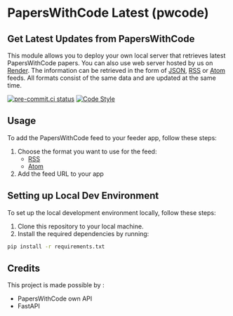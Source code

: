 # PapersWithCode Latest (pwcode)

## Get Latest Updates from PapersWithCode

This module allows you to deploy your own local server that retrieves latest PapersWithCode papers. You can also use web server hosted by us on [Render](https://pwcode.onrender.com/latest). The information can be retrieved in the form of [JSON](https://pwcode.onrender.com/latest), [RSS](https://pwcode.onrender.com/rss) or [Atom](https://pwcode.onrender.com/atom) feeds. All formats consist of the same data and are updated at the same time.

[![pre-commit.ci status](https://results.pre-commit.ci/badge/github/dkvc/pwcode/main.svg)](https://results.pre-commit.ci/latest/github/dkvc/pwcode/main)
[![Code Style](https://img.shields.io/badge/code%20style-black-000000)](https://github.com/psf/black)

## Usage

To add the PapersWithCode feed to your feeder app, follow these steps:

1. Choose the format you want to use for the feed:
   - [RSS](https://pwcode.onrender.com/rss)
   - [Atom](https://pwcode.onrender.com/atom)
2. Add the feed URL to your app

## Setting up Local Dev Environment

To set up the local development environment locally, follow these steps:

1. Clone this repository to your local machine.
2. Install the required dependencies by running:

```bash
pip install -r requirements.txt
```

## Credits

This project is made possible by :

- PapersWithCode own API
- FastAPI
